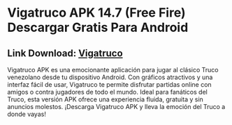﻿# Vigatruco APK 14.7 (Free Fire) Descargar Gratis Para Android

## Link Download: [Vigatruco](https://tinyurl.com/33b4rsmy)
Vigatruco APK es una emocionante aplicación para jugar al clásico Truco venezolano desde tu dispositivo Android. Con gráficos atractivos y una interfaz fácil de usar, Vigatruco te permite disfrutar partidas online con amigos o contra jugadores de todo el mundo. Ideal para fanáticos del Truco, esta versión APK ofrece una experiencia fluida, gratuita y sin anuncios molestos. ¡Descarga Vigatruco APK y lleva la emoción del Truco a donde vayas!
